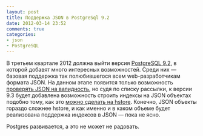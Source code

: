 ```yaml
---
layout: post
title: Поддержка JSON в PostgreSql 9.2
date: 2012-03-14 23:52
comments: true
categories:
- json
- PostgreSQL
---
```


В третьем квартале 2012 должна выйти версия [PostgreSQL 9.2](http://www.postgresql.org/developer/roadmap/), в которой
добавят много интересных возможностей. Среди них — базовая поддержка так полюбившегося всем web-разработчикам формата
JSON. На данном этапе появится только возможность [проверять JSON на валидность](http://www.postgresql.org/docs/devel/static/datatype-json.html),
но судя по списку рассылки, к версии 9.3 будет добавлена возможность строить индексы на JSON объектах подобно тому, как
это [можно сделать на hstore](/blog/2012/01/23/hstore/). Конечно, JSON объекты гораздо сложнее hstore, и как именно и в
каком объеме будет реализована поддержка индексов в JSON — пока не ясно.

Postgres развивается, а это не может не радовать.
